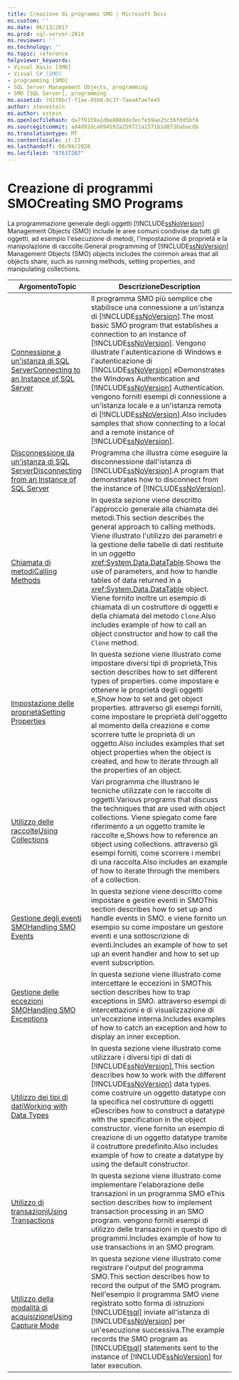 ```yaml
---
title: Creazione di programmi SMO | Microsoft Docs
ms.custom: ''
ms.date: 06/13/2017
ms.prod: sql-server-2014
ms.reviewer: ''
ms.technology: ''
ms.topic: reference
helpviewer_keywords:
- Visual Basic [SMO]
- Visual C# [SMO]
- programming [SMO]
- SQL Server Management Objects, programming
- SMO [SQL Server], programming
ms.assetid: 7d2f0bcf-f1ae-45b8-bc3f-7aea4fae7e45
author: stevestein
ms.author: sstein
ms.openlocfilehash: da7f9159a1dbe888dde3ecfe59ae25c56fdd5bf8
ms.sourcegitcommit: ad4d92dce894592a259721a1571b1d8736abacdb
ms.translationtype: MT
ms.contentlocale: it-IT
ms.lasthandoff: 08/04/2020
ms.locfileid: "87637207"
---
```

# <a name="creating-smo-programs"></a><span data-ttu-id="8632d-102">Creazione di programmi SMO</span><span class="sxs-lookup"><span data-stu-id="8632d-102">Creating SMO Programs</span></span>
  <span data-ttu-id="8632d-103">La programmazione generale degli oggetti [!INCLUDE[ssNoVersion](../../../includes/ssnoversion-md.md)] Management Objects (SMO) include le aree comuni condivise da tutti gli oggetti, ad esempio l'esecuzione di metodi, l'impostazione di proprietà e la manipolazione di raccolte.</span><span class="sxs-lookup"><span data-stu-id="8632d-103">General programming of [!INCLUDE[ssNoVersion](../../../includes/ssnoversion-md.md)] Management Objects (SMO) objects includes the common areas that all objects share, such as running methods, setting properties, and manipulating collections.</span></span>  
  
|<span data-ttu-id="8632d-104">Argomento</span><span class="sxs-lookup"><span data-stu-id="8632d-104">Topic</span></span>|<span data-ttu-id="8632d-105">Descrizione</span><span class="sxs-lookup"><span data-stu-id="8632d-105">Description</span></span>|  
|-----------|-----------------|  
|[<span data-ttu-id="8632d-106">Connessione a un'istanza di SQL Server</span><span class="sxs-lookup"><span data-stu-id="8632d-106">Connecting to an Instance of SQL Server</span></span>](connecting-to-an-instance-of-sql-server.md)|<span data-ttu-id="8632d-107">Il programma SMO più semplice che stabilisce una connessione a un'istanza di [!INCLUDE[ssNoVersion](../../../includes/ssnoversion-md.md)].</span><span class="sxs-lookup"><span data-stu-id="8632d-107">The most basic SMO program that establishes a connection to an instance of [!INCLUDE[ssNoVersion](../../../includes/ssnoversion-md.md)].</span></span> <span data-ttu-id="8632d-108">Vengono illustrate l'autenticazione di Windows e l'autenticazione di [!INCLUDE[ssNoVersion](../../../includes/ssnoversion-md.md)] e</span><span class="sxs-lookup"><span data-stu-id="8632d-108">Demonstrates the Windows Authentication and [!INCLUDE[ssNoVersion](../../../includes/ssnoversion-md.md)] Authentication.</span></span> <span data-ttu-id="8632d-109">vengono forniti esempi di connessione a un'istanza locale e a un'istanza remota di [!INCLUDE[ssNoVersion](../../../includes/ssnoversion-md.md)].</span><span class="sxs-lookup"><span data-stu-id="8632d-109">Also includes samples that show connecting to a local and a remote instance of [!INCLUDE[ssNoVersion](../../../includes/ssnoversion-md.md)].</span></span>|  
|[<span data-ttu-id="8632d-110">Disconnessione da un'istanza di SQL Server</span><span class="sxs-lookup"><span data-stu-id="8632d-110">Disconnecting from an Instance of SQL Server</span></span>](disconnecting-from-an-instance-of-sql-server.md)|<span data-ttu-id="8632d-111">Programma che illustra come eseguire la disconnessione dall'istanza di [!INCLUDE[ssNoVersion](../../../includes/ssnoversion-md.md)].</span><span class="sxs-lookup"><span data-stu-id="8632d-111">A program that demonstrates how to disconnect from the instance of [!INCLUDE[ssNoVersion](../../../includes/ssnoversion-md.md)].</span></span>|  
|[<span data-ttu-id="8632d-112">Chiamata di metodi</span><span class="sxs-lookup"><span data-stu-id="8632d-112">Calling Methods</span></span>](calling-methods.md)|<span data-ttu-id="8632d-113">In questa sezione viene descritto l'approccio generale alla chiamata dei metodi.</span><span class="sxs-lookup"><span data-stu-id="8632d-113">This section describes the general approach to calling methods.</span></span> <span data-ttu-id="8632d-114">Viene illustrato l'utilizzo dei parametri e la gestione delle tabelle di dati restituite in un oggetto <xref:System.Data.DataTable>.</span><span class="sxs-lookup"><span data-stu-id="8632d-114">Shows the use of parameters, and how to handle tables of data returned in a <xref:System.Data.DataTable> object.</span></span> <span data-ttu-id="8632d-115">Viene fornito inoltre un esempio di chiamata di un costruttore di oggetti e della chiamata del metodo `Clone`.</span><span class="sxs-lookup"><span data-stu-id="8632d-115">Also includes example of how to call an object constructor and how to call the `Clone` method.</span></span>|  
|[<span data-ttu-id="8632d-116">Impostazione delle proprietà</span><span class="sxs-lookup"><span data-stu-id="8632d-116">Setting Properties</span></span>](setting-properties-smo.md)|<span data-ttu-id="8632d-117">In questa sezione viene illustrato come impostare diversi tipi di proprietà,</span><span class="sxs-lookup"><span data-stu-id="8632d-117">This section describes how to set different types of properties.</span></span> <span data-ttu-id="8632d-118">come impostare e ottenere le proprietà degli oggetti e,</span><span class="sxs-lookup"><span data-stu-id="8632d-118">Show how to set and get object properties.</span></span> <span data-ttu-id="8632d-119">attraverso gli esempi forniti, come impostare le proprietà dell'oggetto al momento della creazione e come  scorrere tutte le proprietà di un oggetto.</span><span class="sxs-lookup"><span data-stu-id="8632d-119">Also includes examples that set object properties when the object is created, and how to iterate through all the properties of an object.</span></span>|  
|[<span data-ttu-id="8632d-120">Utilizzo delle raccolte</span><span class="sxs-lookup"><span data-stu-id="8632d-120">Using Collections</span></span>](using-collections.md)|<span data-ttu-id="8632d-121">Vari programma che illustrano le tecniche utilizzate con le raccolte di oggetti.</span><span class="sxs-lookup"><span data-stu-id="8632d-121">Various programs that discuss the techniques that are used with object collections.</span></span> <span data-ttu-id="8632d-122">Viene spiegato come fare riferimento a un oggetto tramite le raccolte e,</span><span class="sxs-lookup"><span data-stu-id="8632d-122">Shows how to reference an object using collections.</span></span> <span data-ttu-id="8632d-123">attraverso gli esempi forniti, come scorrere i membri di una raccolta.</span><span class="sxs-lookup"><span data-stu-id="8632d-123">Also includes an example of how to iterate through the members of a collection.</span></span>|  
|[<span data-ttu-id="8632d-124">Gestione degli eventi SMO</span><span class="sxs-lookup"><span data-stu-id="8632d-124">Handling SMO Events</span></span>](handling-smo-events.md)|<span data-ttu-id="8632d-125">In questa sezione viene descritto come impostare e gestire eventi in SMO</span><span class="sxs-lookup"><span data-stu-id="8632d-125">This section describes how to set up and handle events in SMO.</span></span> <span data-ttu-id="8632d-126">e viene fornito un esempio su come impostare un gestore eventi e una sottoscrizione di eventi.</span><span class="sxs-lookup"><span data-stu-id="8632d-126">Includes an example of how to set up an event handler and how to set up event subscription.</span></span>|  
|[<span data-ttu-id="8632d-127">Gestione delle eccezioni SMO</span><span class="sxs-lookup"><span data-stu-id="8632d-127">Handling SMO Exceptions</span></span>](handling-smo-exceptions.md)|<span data-ttu-id="8632d-128">In questa sezione viene illustrato come intercettare le eccezioni in SMO</span><span class="sxs-lookup"><span data-stu-id="8632d-128">This section describes how to trap exceptions in SMO.</span></span> <span data-ttu-id="8632d-129">attraverso esempi di intercettazioni e di visualizzazione di un'eccezione interna.</span><span class="sxs-lookup"><span data-stu-id="8632d-129">Includes examples of how to catch an exception and how to display an inner exception.</span></span>|  
|[<span data-ttu-id="8632d-130">Utilizzo dei tipi di dati</span><span class="sxs-lookup"><span data-stu-id="8632d-130">Working with Data Types</span></span>](working-with-data-types.md)|<span data-ttu-id="8632d-131">In questa sezione viene illustrato come utilizzare i diversi tipi di dati di [!INCLUDE[ssNoVersion](../../../includes/ssnoversion-md.md)],</span><span class="sxs-lookup"><span data-stu-id="8632d-131">This section describes how to work with the different [!INCLUDE[ssNoVersion](../../../includes/ssnoversion-md.md)] data types.</span></span> <span data-ttu-id="8632d-132">come costruire un oggetto datatype con la specifica nel costruttore di oggetti e</span><span class="sxs-lookup"><span data-stu-id="8632d-132">Describes how to construct a datatype with the specification in the object constructor.</span></span> <span data-ttu-id="8632d-133">viene fornito un esempio di creazione di un oggetto datatype tramite il costruttore predefinito.</span><span class="sxs-lookup"><span data-stu-id="8632d-133">Also includes example of how to create a datatype by using the default constructor.</span></span>|  
|[<span data-ttu-id="8632d-134">Utilizzo di transazioni</span><span class="sxs-lookup"><span data-stu-id="8632d-134">Using Transactions</span></span>](using-transactions.md)|<span data-ttu-id="8632d-135">In questa sezione viene illustrato come implementare l'elaborazione delle transazioni in un programma SMO e</span><span class="sxs-lookup"><span data-stu-id="8632d-135">This section describes how to implement transaction processing in an SMO program.</span></span> <span data-ttu-id="8632d-136">vengono forniti esempi di utilizzo delle transazioni in questo tipo di programmi.</span><span class="sxs-lookup"><span data-stu-id="8632d-136">Includes example of how to use transactions in an SMO program.</span></span>|  
|[<span data-ttu-id="8632d-137">Utilizzo della modalità di acquisizione</span><span class="sxs-lookup"><span data-stu-id="8632d-137">Using Capture Mode</span></span>](using-capture-mode.md)|<span data-ttu-id="8632d-138">In questa sezione viene illustrato come registrare l'output del programma SMO.</span><span class="sxs-lookup"><span data-stu-id="8632d-138">This section describes how to record the output of the SMO program.</span></span> <span data-ttu-id="8632d-139">Nell'esempio il programma SMO viene registrato sotto forma di istruzioni [!INCLUDE[tsql](../../../includes/tsql-md.md)] inviate all'istanza di [!INCLUDE[ssNoVersion](../../../includes/ssnoversion-md.md)] per un'esecuzione successiva.</span><span class="sxs-lookup"><span data-stu-id="8632d-139">The example records the SMO program as [!INCLUDE[tsql](../../../includes/tsql-md.md)] statements sent to the instance of [!INCLUDE[ssNoVersion](../../../includes/ssnoversion-md.md)] for later execution.</span></span>|  
  
  
